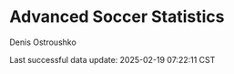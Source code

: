 # Advanced Soccer Statistics
Denis Ostroushko

<!-- gfm -->

Last successful data update: 2025-02-19 07:22:11 CST

